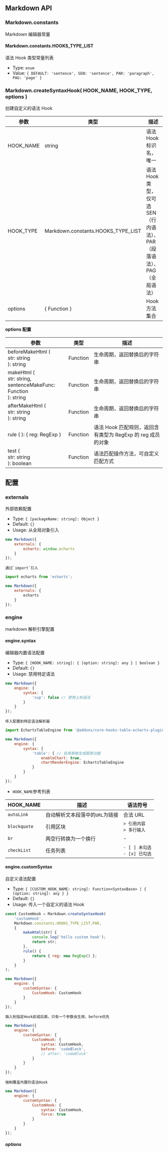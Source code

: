 ## Markdown API

### Markdown.constants

Markdown 编辑器常量

#### Markdown.constants.HOOKS_TYPE_LIST

语法 Hook 类型常量列表

-   Type: `enum`
-   Value: `{ DEFAULT: 'sentence', SEN: 'sentence', PAR: 'paragraph', PAG: 'page' }`

### Markdown.createSyntaxHook( HOOK_NAME, HOOK_TYPE, options )

创建自定义的语法 Hook

| 参数      | 类型                               | 描述                                                                     |
| --------- | ---------------------------------- | ------------------------------------------------------------------------ |
| HOOK_NAME | string                             | 语法 Hook 标识名，唯一                                                   |
| HOOK_TYPE | Markdown.constants.HOOKS_TYPE_LIST | 语法 Hook 类型，仅可选 SEN（行内语法）、PAR（段落语法）、PAG（全局语法） |
| options   | { Function }                       | Hook 方法集合                                                            |

**options 配置**

| 参数                                                                    | 类型     | 描述                                                        |
| ----------------------------------------------------------------------- | -------- | ----------------------------------------------------------- |
| beforeMakeHtml (<br>str: string<br> ): string                           | Function | 生命周期，返回替换后的字符串                                |
| makeHtml (<br>str: string,<br> sentenceMakeFunc: Function<br> ): string | Function | 生命周期，返回替换后的字符串                                |
| afterMakeHtml (<br>str: string<br> ): string                            | Function | 生命周期，返回替换后的字符串                                |
| rule ( ): { reg: RegExp }                                               | Function | 语法 Hook 匹配规则，返回含有类型为 RegExp 的 reg 成员的对象 |
| test (<br>str: string<br>): boolean                                     | Function | 语法匹配操作方法，可自定义匹配方式                          |

## 配置

### externals

外部依赖配置

-   Type: `{ [packageName: string]: Object }`
-   Default: `{}`
-   Usage:
    从全局对象引入

```Javascript
new Markdown({
    externals: {
        echarts: window.echarts
    }
});
```

    通过`import`引入

```Javascript
import echarts from 'echarts';

new Markdown({
    externals: {
        echarts
    }
});
```

### engine

markdown 解析引擎配置

#### engine.syntax

编辑器内置语法配置

-   Type: `{ [HOOK_NAME: string]: { [option: string]: any } | boolean }`
-   Default: `{}`
-   Usage:
    禁用特定语法

```Javascript
new Markdown({
    engine: {
        syntax: {
            'sup': false // 禁用上标语法
        }
    }
});
```

    传入配置到特定语法解析器

```Javascript
import EchartsTableEngine from '@addons/core-hooks-table-echarts-plugin';

new Markdown({
    engine: {
        syntax: {
            'table': { // 启用表格生成图表功能
                enableChart: true,
                chartRenderEngine: EchartsTableEngine
            }
        }
    }
});
```

-   `HOOK_NAME`参考列表

| HOOK_NAME    | 描述                            | 语法符号                         |
| ------------ | ------------------------------- | -------------------------------- |
| `autoLink`   | 自动解析文本段落中的`URL`为链接 | 合法 URL                         |
| `blockquote` | 引用区块                        | `> 引用内容`<br>`> 多行输入`     |
| `br`         | 两空行转换为一个换行            | -                                |
| `checkList`  | 任务列表                        | `- [ ] 未勾选`<br>`- [x] 已勾选` |

#### engine.customSyntax

自定义语法配置

-   Type: `{ [CUSTOM_HOOK_NAME: string]: Function<SyntaxBase> | { [option: string]: any } }`
-   Default: `{}`
-   Usage:
    传入一个自定义的语法 Hook

```Javascript
const CustomHook = Markdown.createSyntaxHook(
    'customHook',
    Markdown.constants.HOOKS_TYPE_LIST.PAR,
    {
        makeHtml(str) {
            console.log('hello custom hook');
            return str;
        },
        rule() {
            return { reg: new RegExp() };
        }
    }
);

new Markdown({
    engine: {
        customSyntax: {
            CustomHook: CustomHook
        }
    }
});
```

    插入到指定Hook前或后面，只有一个参数会生效，before优先

```Javascript
new Markdown({
    engine: {
        customSyntax: {
            CustomHook: {
                syntax: CustomHook,
                before: 'codeBlock',
                // after: 'codeBlock'
            }
        }
    }
});
```

    强制覆盖内置的语法Hook

```Javascript
new Markdown({
    engine: {
        customSyntax: {
            CustomHook: {
                syntax: CustomHook,
                force: true
            }
        }
    }
});
```

##### options
